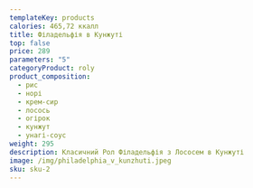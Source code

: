 ```yaml
---
templateKey: products
calories: 465,72 ккалл
title: Філадельфія в Кунжуті
top: false
price: 289
parameters: "5"
categoryProduct: roly
product_composition:
  - рис
  - норі
  - крем-сир
  - лосось
  - огірок
  - кунжут
  - унагі-соус
weight: 295
description: Класичний Рол Філадельфія з Лососем в Кунжуті
image: /img/philadelphia_v_kunzhuti.jpeg
sku: sku-2
---
```

